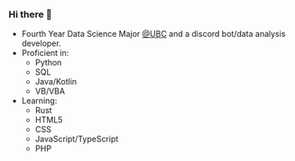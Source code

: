 ### Hi there 👋

 - Fourth Year Data Science Major [@UBC](https://www.ubc.ca/) and a discord bot/data analysis developer.
 - Proficient in:
   - Python
   - SQL
   - Java/Kotlin
   - VB/VBA
 - Learning:
   - Rust
   - HTML5
   - CSS
   - JavaScript/TypeScript
   - PHP
<!--
 - I'm currently working on my bot [Charbot](https://github.com/Bluesy1/CharB0T/).

[![Bluesy's GitHub stats](https://github-readme-stats.vercel.app/api?username=Bluesy1&count_private=true&show_icons=true&theme=gruvbox)](https://github.com/anuraghazra/github-readme-stats)

[![Top Langs](https://github-readme-stats.vercel.app/api/top-langs/?username=Bluesy1&layout=compact&theme=gruvbox&exclude_repo=AlgaeBiofuels-NetlogoHTML-Files)](https://github.com/anuraghazra/github-readme-stats)

[![Bluesy's wakatime stats](https://github-readme-stats.vercel.app/api/wakatime?username=Bluesy&theme=gruvbox&layout=compact)](https://github.com/anuraghazra/github-readme-stats)

![Bluesy's Commit History](https://github-readme-streak-stats.herokuapp.com/?user=bluesy1&theme=gruvbox)

[![@bluesy1's Holopin board](https://holopin.io/api/user/board?user=bluesy1)](https://holopin.io/@bluesy1)
-->

<!--
**Bluesy1/Bluesy1** is a ✨ _special_ ✨ repository because its `README.md` (this file) appears on your GitHub profile.

Here are some ideas to get you started:

- 🔭 I’m currently working on ...
- 🌱 I’m currently learning ...
- 👯 I’m looking to collaborate on ...
- 🤔 I’m looking for help with ...
- 💬 Ask me about ...
- 📫 How to reach me: ...
- 😄 Pronouns: ...
- ⚡ Fun fact: ...
-->
